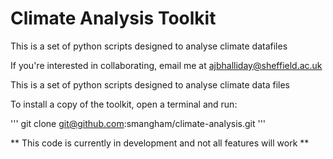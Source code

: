 # Climate Analysis Toolkit


This is a set of python scripts designed to analyse climate datafiles

If you're interested in collaborating, email me at ajbhalliday@sheffield.ac.uk


This is a set of python scripts designed to analyse climate data files

To install a copy of the toolkit, open a terminal and run:

'''
git clone git@github.com:smangham/climate-analysis.git
'''

** This code is currently in development and not all features will work **
